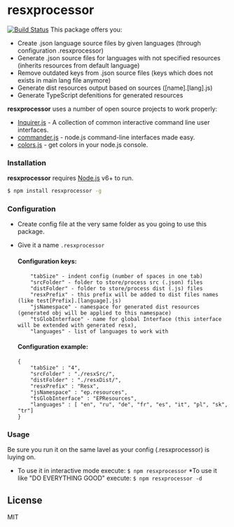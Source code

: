 # resxprocessor
[![Build Status](https://travis-ci.org/m1lk1way/jsonResxGenerator.svg?branch=master)](https://travis-ci.org/m1lk1way/jsonResxGenerator)
This package offers you:
  - Create .json language source files by given languages (through configuration .resxprocessor)
  - Generate .json source files for languages with not specified resources (inherits resources from default language)
  - Remove outdated keys from .json source files (keys which does not exists in main lang file anymore)
  - Generate dist resources output based on sources ([name].[lang].js)
  - Generate TypeScript defenitions for generated resources

**resxprocessor** uses a number of open source projects to work properly:

* [Inquirer.js](https://github.com/SBoudrias/Inquirer.js/) - A collection of common interactive command line user interfaces.
* [commander.js](https://github.com/tj/commander.js/) - node.js command-line interfaces made easy.
* [colors.js](https://github.com/Marak/colors.js) - get colors in your node.js console.

### Installation
**resxprocessor** requires [Node.js](https://nodejs.org/) v6+ to run.
```sh
$ npm install resxprocessor -g
```
### Configuration
* Create config file at the very same folder as you going to use this package.
* Give it a name ``.resxprocessor``

    #### Configuration keys:
    ```
        "tabSize" - indent config (number of spaces in one tab)
        "srcFolder" - folder to store/process src (.json) files  
        "distFolder" - folder to store/process dist (.js) files  
        "resxPrefix" - this prefix will be added to dist files names (like test[Prefix].[language].js)
        "jsNamespace" - namespace for generated dist resources (generated obj will be applied to this namespace)
        "tsGlobInterface" - name for global Interface (this interface will be extended with generated resx),
        "languages" - list of languages to work with
    ```
    #### Configuration example:
    ```
    {
        "tabSize" : "4",
        "srcFolder" : "./resxSrc/",
        "distFolder" : "./resxDist/",
        "resxPrefix" : "Resx",
        "jsNamespace" : "ep.resources",
        "tsGlobInterface" : "EPResources",
        "languages" : [ "en", "ru", "de", "fr", "es", "it", "pl", "sk", "tr"]
    }
    ```
### Usage
   Be sure you run it on the same lavel as your config (.resxprocessor) is luying on.
   * To use it in interactive mode execute:
   ``$ npm resxprocessor``
    *To use it like "DO EVERYTHING GOOD" execute:
    ``$ npm resxprocessor -d``
   
   
License
----

MIT

